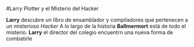#Larry Plotter y el Misterio del Hacker

**Larry** descubre un libro de ensamblador y compiladores que
pertenecen a un misterioso *Hacker*
A lo largo de la historia **Ballmermort** está de todo el misterio.
**Larry** el director del colegio encuentrn una nueva forma de
combatirle
